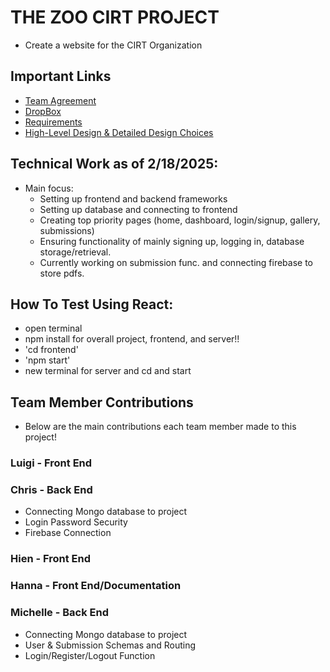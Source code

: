 # THE ZOO CIRT PROJECT
- Create a website for the CIRT Organization

## Important Links
- [Team Agreement](https://docs.google.com/document/d/1mZb6neBytob7zKYHTqvUWqZxjLNS2G3Xk6GKrJPKVVI/edit?usp=sharing)
- [DropBox](https://www.dropbox.com/scl/fo/xvikjrl9ob1ukagjmxs43/AKxChc2clfhdJ03SJDHrACo?rlkey=j2s4ux0se4konjxcrfzqdkd1o&st=7gfhzz2k&dl=0)
- [Requirements](https://docs.google.com/document/d/1lFIXtXBgnSvL8d2HnRoLCGoNdaF_c6cdfq0GLQ3BuXE/edit?usp=sharing)
- [High-Level Design & Detailed Design Choices](https://docs.google.com/document/d/1wyFex_5XaIXCU4bGs7JTG4qBH1iVAm-tuMCLuVPQKoE/edit?tab=t.0)

## Technical Work as of 2/18/2025:
- Main focus:
    - Setting up frontend and backend frameworks
    - Setting up database and connecting to frontend
    - Creating top priority pages (home, dashboard, login/signup, gallery, submissions)
    - Ensuring functionality of mainly signing up, logging in, database storage/retrieval.
    - Currently working on submission func. and connecting firebase to store pdfs.

## How To Test Using React:
- open terminal
- npm install for overall project, frontend, and server!!
- 'cd frontend'
- 'npm start'
- new terminal for server and cd and start



## Team Member Contributions
- Below are the main contributions each team member made to this project!

### Luigi - Front End

### Chris - Back End
- Connecting Mongo database to project
- Login Password Security
- Firebase Connection

### Hien - Front End

### Hanna - Front End/Documentation

### Michelle - Back End
- Connecting Mongo database to project
- User & Submission Schemas and Routing
- Login/Register/Logout Function
